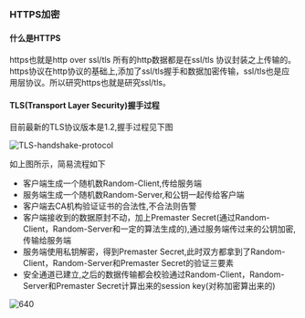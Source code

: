### HTTPS加密

#### 什么是HTTPS

https也就是http over ssl/tls 所有的http数据都是在ssl/tls 协议封装之上传输的。https协议在http协议的基础上,添加了ssl/tls握手和数据加密传输，ssl/tls也是应用层协议。所以研究https也就是研究ssl/tls。

#### TLS(Transport Layer Security)握手过程

目前最新的TLS协议版本是1.2,握手过程见下图

![TLS-handshake-protocol](C:\Users\jiang\Desktop\blog\images\TLS-handshake-protocol.png)

如上图所示，简易流程如下

-  客户端生成一个随机数Random-Client,传给服务端 
- 服务端生成一个随机数Random-Server,和公钥一起传给客户端 
- 客户端去CA机构验证证书的合法性,不合法则告警
- 客户端接收到的数据原封不动，加上Premaster Secret(通过Random-Client，Random-Server和一定的算法生成的),通过服务端传过来的公钥加密,传输给服务端
- 服务端使用私钥解密，得到Premaster Secret,此时双方都拿到了Random-Client，Random-Server和Premaster Secret的验证三要素
- 安全通道已建立,之后的数据传输都会校验通过Random-Client，Random-Server和Premaster Secret计算出来的session key(对称加密算出来的)

![640](C:\Users\jiang\Desktop\blog\images\640.webp)

